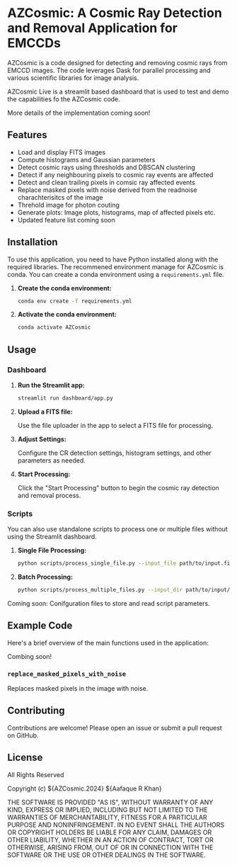 
# AZCosmic: A Cosmic Ray Detection and Removal Application for EMCCDs

AZCosmic is a code designed for detecting and removing cosmic rays from EMCCD images. The code leverages Dask for parallel processing and various scientific libraries for image analysis.

AZCosmic Live is a streamlit based dashboard that is used to test and demo the capabilities fo the AZCosmic code.

More details of the implementation coming soon! 

## Features

- Load and display FITS images
- Compute histograms and Gaussian parameters
- Detect cosmic rays using thresholds and DBSCAN clustering
- Detect if any neighbouring pixels to cosmic ray events are affected
- Detect and clean trailing pixels in comsic ray affected events
- Replace masked pixels with noise derived from the readnoise charachterisitcs of the image
- Threhold image for photon couting
- Generate plots: Image plots, histograms, map of affected pixels etc. 
- Updated feature list coming soon

## Installation

To use this application, you need to have Python installed along with the required libraries. The recommened  environment manage for AZCosmic is conda.  You can create a conda environment using a `requirements.yml` file.

1. **Create the conda environment:**

    ```bash
    conda env create -f requirements.yml
    ```

2. **Activate the conda environment:**

    ```bash
    conda activate AZCosmic
    ```

## Usage

### Dashboard

1. **Run the Streamlit app:**

    ```bash
    streamlit run dashboard/app.py
    ```

2. **Upload a FITS file:**

    Use the file uploader in the app to select a FITS file for processing.

3. **Adjust Settings:**

    Configure the CR detection settings, histogram settings, and other parameters as needed.

4. **Start Processing:**

    Click the "Start Processing" button to begin the cosmic ray detection and removal process.

### Scripts

You can also use standalone scripts to process one or multiple files without using the Streamlit dashboard.

1. **Single File Processing:**

    ```bash
    python scripts/process_single_file.py --input_file path/to/input.fits
    ```

2. **Batch Processing:**

    ```bash
    python scripts/process_multiple_files.py --input_dir path/to/input/dir
    ```

Coming soon: Conifguration files to store and read script parameters. 

## Example Code

Here's a brief overview of the main functions used in the application:

Combing soon! 

### `replace_masked_pixels_with_noise`

Replaces masked pixels in the image with noise.

## Contributing

Contributions are welcome! Please open an issue or submit a pull request on GitHub.

## License

All Rights Reserved

Copyright (c) ${AZCosmic.2024} ${Aafaque R Khan}

THE SOFTWARE IS PROVIDED "AS IS", WITHOUT WARRANTY OF ANY KIND, EXPRESS OR
IMPLIED, INCLUDING BUT NOT LIMITED TO THE WARRANTIES OF MERCHANTABILITY,
FITNESS FOR A PARTICULAR PURPOSE AND NONINFRINGEMENT. IN NO EVENT SHALL THE
AUTHORS OR COPYRIGHT HOLDERS BE LIABLE FOR ANY CLAIM, DAMAGES OR OTHER
LIABILITY, WHETHER IN AN ACTION OF CONTRACT, TORT OR OTHERWISE, ARISING FROM,
OUT OF OR IN CONNECTION WITH THE SOFTWARE OR THE USE OR OTHER DEALINGS IN
THE SOFTWARE.